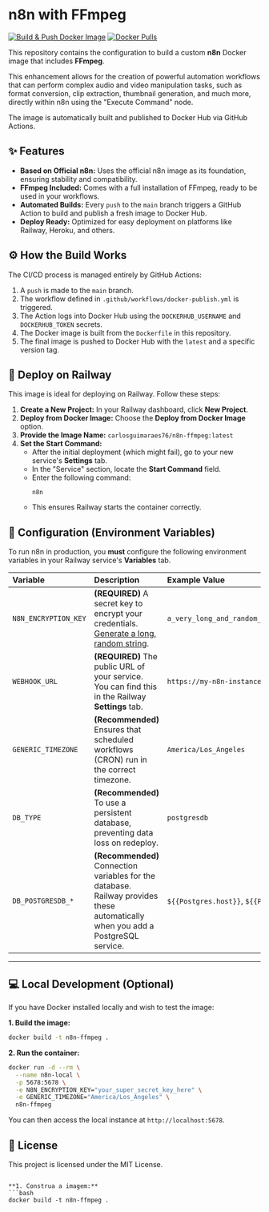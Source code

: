 # n8n with FFmpeg

[![Build & Push Docker Image](https://github.com/carlosGuimaraes-dev/n8-ffmpeg/actions/workflows/docker-publish.yml/badge.svg)](https://github.com/carlosGuimaraes-dev/n8-ffmpeg/actions/workflows/docker-publish.yml)
[![Docker Pulls](https://img.shields.io/docker/pulls/carlosguimaraes76/n8n-ffmpeg)](https://hub.docker.com/r/carlosguimaraes76/n8n-ffmpeg)

This repository contains the configuration to build a custom **n8n** Docker image that includes **FFmpeg**.

This enhancement allows for the creation of powerful automation workflows that can perform complex audio and video manipulation tasks, such as format conversion, clip extraction, thumbnail generation, and much more, directly within n8n using the "Execute Command" node.

The image is automatically built and published to Docker Hub via GitHub Actions.

## ✨ Features

-   **Based on Official n8n:** Uses the official n8n image as its foundation, ensuring stability and compatibility.
-   **FFmpeg Included:** Comes with a full installation of FFmpeg, ready to be used in your workflows.
-   **Automated Builds:** Every `push` to the `main` branch triggers a GitHub Action to build and publish a fresh image to Docker Hub.
-   **Deploy Ready:** Optimized for easy deployment on platforms like Railway, Heroku, and others.

## ⚙️ How the Build Works

The CI/CD process is managed entirely by GitHub Actions:

1.  A `push` is made to the `main` branch.
2.  The workflow defined in `.github/workflows/docker-publish.yml` is triggered.
3.  The Action logs into Docker Hub using the `DOCKERHUB_USERNAME` and `DOCKERHUB_TOKEN` secrets.
4.  The Docker image is built from the `Dockerfile` in this repository.
5.  The final image is pushed to Docker Hub with the `latest` and a specific version tag.

## 🚀 Deploy on Railway

This image is ideal for deploying on Railway. Follow these steps:

1.  **Create a New Project:** In your Railway dashboard, click **New Project**.
2.  **Deploy from Docker Image:** Choose the **Deploy from Docker Image** option.
3.  **Provide the Image Name:**
    `carlosguimaraes76/n8n-ffmpeg:latest`
4.  **Set the Start Command:**
    -   After the initial deployment (which might fail), go to your new service's **Settings** tab.
    -   In the "Service" section, locate the **Start Command** field.
    -   Enter the following command:
        ```
        n8n
        ```
    -   This ensures Railway starts the container correctly.

## 🔧 Configuration (Environment Variables)

To run n8n in production, you **must** configure the following environment variables in your Railway service's **Variables** tab.

| Variable             | Description                                                                                                                   | Example Value                                        |
| :------------------- | :---------------------------------------------------------------------------------------------------------------------------- | :--------------------------------------------------- |
| `N8N_ENCRYPTION_KEY` | **(REQUIRED)** A secret key to encrypt your credentials. [Generate a long, random string](https://1password.com/password-generator/).     | `a_very_long_and_random_string_of_at_least_32_chars` |
| `WEBHOOK_URL`        | **(REQUIRED)** The public URL of your service. You can find this in the Railway **Settings** tab.                                 | `https://my-n8n-instance.up.railway.app/`                |
| `GENERIC_TIMEZONE`   | **(Recommended)** Ensures that scheduled workflows (CRON) run in the correct timezone.                                        | `America/Los_Angeles`                                |
| `DB_TYPE`            | **(Recommended)** To use a persistent database, preventing data loss on redeploy.                                             | `postgresdb`                                         |
| `DB_POSTGRESDB_*`    | **(Recommended)** Connection variables for the database. Railway provides these automatically when you add a PostgreSQL service. | `${{Postgres.host}}`, `${{Postgres.database}}`, etc.     |

---

## 💻 Local Development (Optional)

If you have Docker installed locally and wish to test the image:

**1. Build the image:**
```bash
docker build -t n8n-ffmpeg .
```

**2. Run the container:**
```bash
docker run -d --rm \
  --name n8n-local \
  -p 5678:5678 \
  -e N8N_ENCRYPTION_KEY="your_super_secret_key_here" \
  -e GENERIC_TIMEZONE="America/Los_Angeles" \
  n8n-ffmpeg
```

You can then access the local instance at `http://localhost:5678`.

## 📄 License

This project is licensed under the MIT License.
```

**1. Construa a imagem:**
```bash
docker build -t n8n-ffmpeg .
